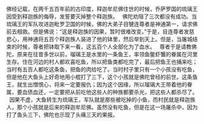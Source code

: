 佛经记载，在两千五百年前的古印度，释迦牟尼佛住世的时候，乔萨罗国的琉璃王因受到释迦族的侮辱，发誓要灭掉整个释迦族。
&nbsp;
佛陀劝阻了三次都没有成功。当琉璃王的军队攻进迦毗罗卫国的时候，佛的大弟子目犍连尊者是神通第一，请求佛前去相救。但是佛说：“这是释迦族的因果，暂时很难改变。”于是，目连尊者发慈悲心，用神通将五百个释迦族人装进了他的钵里，然后举到天上。但是，当屠城结束的时候，尊者把钵取下来一看，这五百个人全部化为了血水。
&nbsp;
尊者于是请教佛陀，原来在往昔多世以前，瑠璃王是水里的一条鱼王，率领鱼鳖虾蟹的眷属在河里生存。住在河边的村人都欢喜吃鱼，所以把鱼类都吃完了，最后把鱼王也捕来吃；当时有五百人都吃这条鱼，把鱼的肉给吃了。当时村子里只有一个小孩没有吃鱼，但是他在大鱼头上好奇地用小棍打了三下，这个小孩就是佛陀曾经的前世。这条鱼王，就生出憎恨心，将来一定要报仇；因为这个因缘，所以瑠璃大王带着他的眷属，要血债血还，一定要把从前吃他这些人的种族都要杀光，把这些人都杀尽了。
&nbsp;
因果不虚，大鱼转生为琉璃王，军队就是那些被吃掉的小鱼，而村民就是释迦族人，那个小孩就是后来的释迦牟尼佛。虽然没有吃鱼，但是在这一场屠杀中，因为打了鱼头三下，佛陀也示现了头痛三天的果报。
